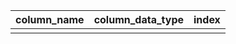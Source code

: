 | column_name | column_data_type | index | 
| ----------- | ---------------- | ----- |
|             |                  |       |
